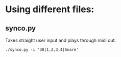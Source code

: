 # Using different files:

## synco.py
Takes straight user input and plays through midi out.
```
./synco.py -i '38|1,2,3,4|Snare'
```


